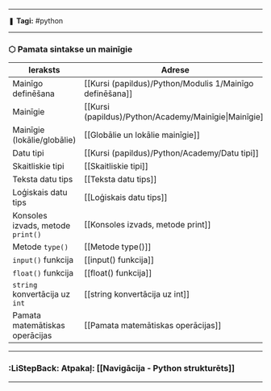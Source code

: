 ___

❚ **Tagi:** #python 

---
### ⬡ Pamata sintakse un mainīgie

|Ieraksts|Adrese|
|---|---|
|Mainīgo definēšana|[[Kursi (papildus)/Python/Modulis 1/Mainīgo definēšana]]|
|Mainīgie|[[Kursi (papildus)/Python/Academy/Mainīgie\|Mainīgie]]|
|Mainīgie (lokālie/globālie)|[[Globālie un lokālie mainīgie]]|
|Datu tipi|[[Kursi (papildus)/Python/Academy/Datu tipi]]|
|Skaitliskie tipi|[[Skaitliskie tipi]]|
|Teksta datu tips|[[Teksta datu tips]]|
|Loģiskais datu tips|[[Loģiskais datu tips]]|
|Konsoles izvads, metode `print()`|[[Konsoles izvads, metode print]]|
|Metode `type()`|[[Metode type()]]|
|`input()` funkcija|[[input() funkcija]]|
|`float()` funkcija|[[float() funkcija]]|
|`string` konvertācija uz `int`|[[string konvertācija uz int]]|
|Pamata matemātiskas operācijas|[[Pamata matemātiskas operācijas]]|

---
### :LiStepBack: Atpakaļ: [[Navigācija - Python strukturēts]]

___